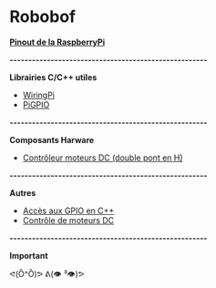 # Robobof

[**Pinout de la RaspberryPi**](https://fr.pinout.xyz/#)

**-----------------------------------------------------**

**Librairies C/C++ utiles** 
- [WiringPi](http://wiringpi.com/)
- [PiGPIO](http://abyz.me.uk/rpi/pigpio/cif.html)

**-----------------------------------------------------**

**Composants Harware**
- [Contrôleur moteurs DC (double pont en H)](https://learn.adafruit.com/adafruit-tb6612-h-bridge-dc-stepper-motor-driver-breakout/)

**-----------------------------------------------------**

**Autres**
- [Accès aux GPIO en C++](http://www.hertaville.com/introduction-to-accessing-the-raspberry-pis-gpio-in-c.html)
- [Contrôle de moteurs DC](https://howchoo.com/g/mjg5ytzmnjh/controlling-dc-motors-using-your-raspberry-pi)
  
**-----------------------------------------------------**

**Important**

ᕙ(Ȍ^Ȍ)ᕗ ᕕ(👁️ ³👁️)ᕗ
